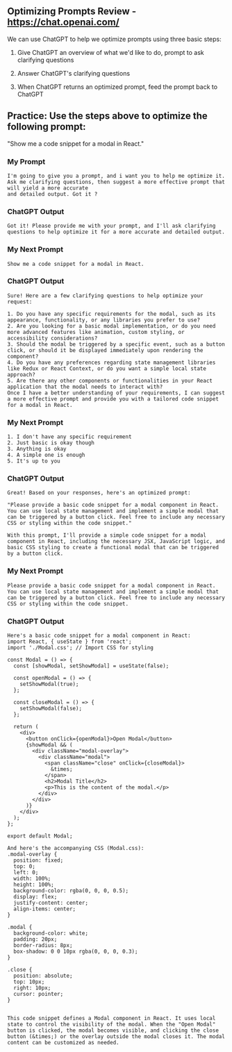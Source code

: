 ## Optimizing Prompts Review - https://chat.openai.com/

We can use ChatGPT to help we optimize prompts using three basic steps:

1. Give ChatGPT an overview of what we'd like to do,
   prompt to ask clarifying questions

2. Answer ChatGPT's clarifying questions

3. When ChatGPT returns an optimized prompt,
   feed the prompt back to ChatGPT

## Practice: Use the steps above to optimize the following prompt:

"Show me a code snippet for a modal in React."

### My Prompt

```
I'm going to give you a prompt, and i want you to help me optimize it.
Ask me clarifying questions, then suggest a more effective prompt that will yield a more accurate
and detailed output. Got it ?
```

### ChatGPT Output

```
Got it! Please provide me with your prompt, and I'll ask clarifying questions to help optimize it for a more accurate and detailed output.
```

### My Next Prompt

```
Show me a code snippet for a modal in React.
```

### ChatGPT Output

```
Sure! Here are a few clarifying questions to help optimize your request:

1. Do you have any specific requirements for the modal, such as its appearance, functionality, or any libraries you prefer to use?
2. Are you looking for a basic modal implementation, or do you need more advanced features like animation, custom styling, or accessibility considerations?
3. Should the modal be triggered by a specific event, such as a button click, or should it be displayed immediately upon rendering the component?
4. Do you have any preferences regarding state management libraries like Redux or React Context, or do you want a simple local state approach?
5. Are there any other components or functionalities in your React application that the modal needs to interact with?
Once I have a better understanding of your requirements, I can suggest a more effective prompt and provide you with a tailored code snippet for a modal in React.
```

### My Next Prompt

```
1. I don't have any specific requirement
2. Just basic is okay though
3. Anything is okay
4. A simple one is enough
5. It's up to you
```

### ChatGPT Output

```
Great! Based on your responses, here's an optimized prompt:

"Please provide a basic code snippet for a modal component in React. You can use local state management and implement a simple modal that can be triggered by a button click. Feel free to include any necessary CSS or styling within the code snippet."

With this prompt, I'll provide a simple code snippet for a modal component in React, including the necessary JSX, JavaScript logic, and basic CSS styling to create a functional modal that can be triggered by a button click.
```

### My Next Prompt

```
Please provide a basic code snippet for a modal component in React. You can use local state management and implement a simple modal that can be triggered by a button click. Feel free to include any necessary CSS or styling within the code snippet.
```

### ChatGPT Output

```
Here's a basic code snippet for a modal component in React:
import React, { useState } from 'react';
import './Modal.css'; // Import CSS for styling

const Modal = () => {
  const [showModal, setShowModal] = useState(false);

  const openModal = () => {
    setShowModal(true);
  };

  const closeModal = () => {
    setShowModal(false);
  };

  return (
    <div>
      <button onClick={openModal}>Open Modal</button>
      {showModal && (
        <div className="modal-overlay">
          <div className="modal">
            <span className="close" onClick={closeModal}>
              &times;
            </span>
            <h2>Modal Title</h2>
            <p>This is the content of the modal.</p>
          </div>
        </div>
      )}
    </div>
  );
};

export default Modal;

And here's the accompanying CSS (Modal.css):
.modal-overlay {
  position: fixed;
  top: 0;
  left: 0;
  width: 100%;
  height: 100%;
  background-color: rgba(0, 0, 0, 0.5);
  display: flex;
  justify-content: center;
  align-items: center;
}

.modal {
  background-color: white;
  padding: 20px;
  border-radius: 8px;
  box-shadow: 0 0 10px rgba(0, 0, 0, 0.3);
}

.close {
  position: absolute;
  top: 10px;
  right: 10px;
  cursor: pointer;
}


This code snippet defines a Modal component in React. It uses local state to control the visibility of the modal. When the "Open Modal" button is clicked, the modal becomes visible, and clicking the close button (&times;) or the overlay outside the modal closes it. The modal content can be customized as needed.

```
